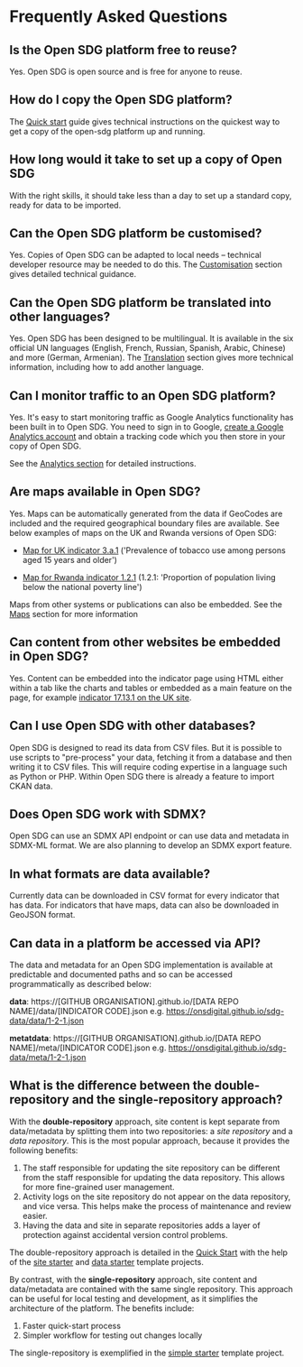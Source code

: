 <h1>Frequently Asked Questions</h1>

## Is the Open SDG platform free to reuse?

Yes. Open SDG is open source and is free for anyone to reuse.

## How do I copy the Open SDG platform?

The [Quick start](quick-start.md) guide gives technical
instructions on the quickest way to get a copy of the open-sdg platform up and running.

## How long would it take to set up a copy of Open SDG

With the right skills, it should take less than a day to set up a standard copy, ready for data to be imported.

## Can the Open SDG platform be customised?

Yes. Copies of Open SDG can be adapted to local needs – technical developer resource may
be needed to do this. The [Customisation](customisation.md) section gives detailed technical guidance.

## Can the Open SDG platform be translated into other languages?

Yes. Open SDG has been designed to be multilingual. It is available in the six official UN languages (English, French, Russian, Spanish, Arabic, Chinese) and more (German, Armenian). The [Translation](translation.md) section gives more technical information, including
how to add another language.

## Can I monitor traffic to an Open SDG platform?

Yes. It's easy to start monitoring traffic as Google Analytics functionality has been built in to Open SDG. You need to sign in to Google, [create a Google Analytics account](https://analytics.google.com/analytics/web/provision/#/provision/create) and obtain a tracking code which you then store in your copy of Open SDG.

See the [Analytics section](analytics.md) for detailed instructions.

## Are maps available in Open SDG?

Yes. Maps can be automatically generated from the data if GeoCodes are included and the required geographical boundary files are available. See below examples of maps on the UK and Rwanda versions of Open SDG:

- [Map for UK indicator 3.a.1](https://sustainabledevelopment-uk.github.io/3-a-1/) ('Prevalence of tobacco use among persons aged 15 years and older')

- [Map for Rwanda indicator 1.2.1](https://sustainabledevelopment-rwanda.github.io/1-2-1/) (1.2.1: 'Proportion of population living below the national poverty line')

Maps from other systems or publications can also be embedded. See the [Maps](maps.md) section
for more information

## Can content from other websites be embedded in Open SDG?

Yes. Content can be embedded into the indicator page using HTML either within a tab like the charts and tables or embedded as a main feature on the page, for example [indicator 17.13.1 on the UK site](https://sustainabledevelopment-uk.github.io/17-13-1/).

## Can I use Open SDG with other databases?

Open SDG is designed to read its data from CSV files. But it is possible to use scripts to "pre-process" your data, fetching it from a database and then writing it to CSV files. This will require coding expertise in a language such as Python or PHP. Within Open SDG there is already a feature to import CKAN data.

## Does Open SDG work with SDMX?

Open SDG can use an SDMX API endpoint or can use data and metadata in SDMX-ML format. We are also planning to develop an SDMX export feature.

## In what formats are data available?

Currently data can be downloaded in CSV format for every indicator that has data. For indicators that have maps, data can also be downloaded in GeoJSON format.

## Can data in a platform be accessed via API?

The data and metadata for an Open SDG implementation is available at predictable and documented paths and so can be accessed programmatically as described below:

**data**: https://[GITHUB ORGANISATION].github.io/[DATA REPO NAME]/data/[INDICATOR CODE].json e.g. https://onsdigital.github.io/sdg-data/data/1-2-1.json

**metatdata**: https://[GITHUB ORGANISATION].github.io/[DATA REPO NAME]/meta/[INDICATOR CODE].json e.g. https://onsdigital.github.io/sdg-data/meta/1-2-1.json

## What is the difference between the double-repository and the single-repository approach?

With the **double-repository** approach, site content is kept separate from data/metadata by splitting them into two repositories: a *site repository* and a *data repository*. This is the most popular approach, because it provides the following benefits:

1. The staff responsible for updating the site repository can be different from the staff responsible for updating the data repository. This allows for more fine-grained user management.
2. Activity logs on the site repository do not appear on the data repository, and vice versa. This helps make the process of maintenance and review easier.
3. Having the data and site in separate repositories adds a layer of protection against accidental version control problems.

The double-repository approach is detailed in the [Quick Start](quick-start.md) with the help of the [site starter](https://github.com/open-sdg/open-sdg-site-starter) and [data starter](https://github.com/open-sdg/open-sdg-data-starter) template projects.

By contrast, with the **single-repository** approach, site content and data/metadata are contained with the same single repository. This approach can be useful for local testing and development, as it simplifies the architecture of the platform. The benefits include:

1. Faster quick-start process
2. Simpler workflow for testing out changes locally

The single-repository is exemplified in the [simple starter](https://github.com/open-sdg/open-sdg-simple-starter) template project.



